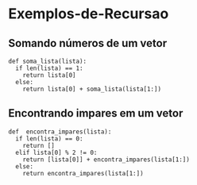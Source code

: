 # Exemplos-de-Recursao
## Somando números de um vetor
```
def soma_lista(lista):
  if len(lista) == 1:
    return lista[0]
  else:
    return lista[0] + soma_lista(lista[1:])
```
## Encontrando impares em um vetor
```
def  encontra_impares(lista):
  if len(lista) == 0:
    return []
  elif lista[0] % 2 != 0:
    return [lista[0]] + encontra_impares(lista[1:])
  else:
    return encontra_impares(lista[1:])
```

